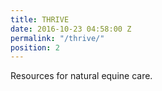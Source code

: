 ```yaml
---
title: THRIVE
date: 2016-10-23 04:58:00 Z
permalink: "/thrive/"
position: 2
---
```


Resources for natural equine care.